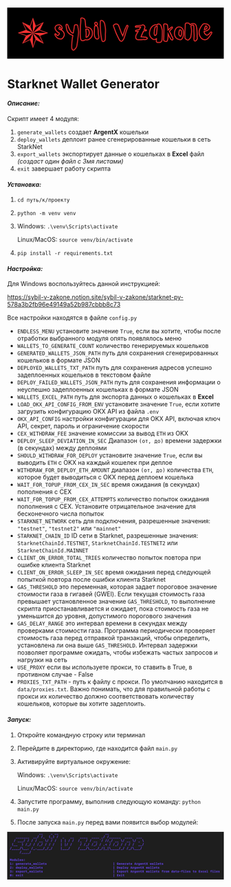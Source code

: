 ![sybilvzakonebg.png](images%2Fsybilvzakonebg.png)
# Starknet Wallet Generator

#### *Описание:*

Скрипт имеет 4 модуля:
1. `generate_wallets` создает **ArgentX** кошельки
2. `deploy_wallets` деплоит ранее сгенерированные кошельки в сеть StarkNet
3. `export_wallets` экспортирует данные о кошельках в **Excel** файл *(создаст один файл с 3мя листами)*
0. `exit` завершает работу скрипта

#### *Установка:*

1. `cd путь/к/проекту`
2. `python -m venv venv`
3. 
   Windows: `.\venv\Scripts\activate`
   
   Linux/MacOS: `source venv/bin/activate`
4. `pip install -r requirements.txt`

#### *Настройка:*
Для Windows воспользуйтесь данной инструкцией:

https://sybil-v-zakone.notion.site/sybil-v-zakone/starknet-py-578a3b2fb96e49149a52b987cbbb8c73

Все настройки находятся в файле `config.py`

- `ENDLESS_MENU` установите значение `True`, если вы хотите, чтобы после отработки выбранного модуля опять появлялось меню
- `WALLETS_TO_GENERATE_COUNT` количество генерируемых кошельков
- `GENERATED_WALLETS_JSON_PATH` путь для сохранения сгенерированных кошельков в формате JSON
- `DEPLOYED_WALLETS_TXT_PATH` путь для сохранения адресов успешно задеплоенных кошельков в текстовом файле
- `DEPLOY_FAILED_WALLETS_JSON_PATH` путь для сохранения информации о неуспешно задеплоенных кошельках в формате JSON
- `WALLETS_EXCEL_PATH` путь для экспорта данных о кошельках в **Excel**
- `LOAD_OKX_API_CONFIG_FROM_ENV` установите значение `True`, если хотите загрузить конфигурацию OKX API из файла `.env`
- `OKX_API_CONFIG` настройки конфигурации для OKX API, включая ключ API, секрет, пароль и ограничение скорости
- `CEX_WITHDRAW_FEE` значение комиссии за вывод `ETH` из OKX
- `DEPLOY_SLEEP_DEVIATION_IN_SEC` Диапазон `(от, до)` времени задержки (в секундах) между деплоями
- `SHOULD_WITHDRAW_FOR_DEPLOY` установите значение `True`, если вы выводить `ETH` с OKX на каждый кошелек при деплое
- `WITHDRAW_FOR_DEPLOY_ETH_AMOUNT` диапазон `(от, до)` количества `ETH`, которое будет выводиться с OKX перед деплоем кошелька
- `WAIT_FOR_TOPUP_FROM_CEX_IN_SEC` время ожидания (в секундах) пополнения с CEX
- `WAIT_FOR_TOPUP_FROM_CEX_ATTEMPTS` количество попыток ожидания пополнения с CEX. Установите отрицательное значение для бесконечного числа попыток
- `STARKNET_NETWORK` сеть для подключения, разрешенные значения: `"testnet"`, `"testnet2"` или `"mainnet"`
- `STARKNET_CHAIN_ID` ID сети в Starknet, разрешенные значения: `StarknetChainId.TESTNET`, `StarknetChainId.TESTNET2` или `StarknetChainId.MAINNET`
- `CLIENT_ON_ERROR_TOTAL_TRIES` количество попыток повтора при ошибке клиента Starknet
- `CLIENT_ON_ERROR_SLEEP_IN_SEC` время ожидания перед следующей попыткой повтора после ошибки клиента Starknet
- `GAS_THRESHOLD` это переменная, которая задает пороговое значение стоимости газа в гигавей (GWEI). Если текущая стоимость газа превышает установленное значение `GAS_THRESHOLD`, то выполнение скрипта приостанавливается и ожидает, пока стоимость газа не уменьшится до уровня, допустимого порогового значения
- `GAS_DELAY_RANGE` это интервал времени в секундах между проверками стоимости газа. Программа периодически проверяет стоимость газа перед отправкой транзакций, чтобы определить, установлена ли она выше `GAS_THRESHOLD`. Интервал задержки позволяет программе ожидать, чтобы избежать частых запросов и нагрузки на сеть
- `USE_PROXY` если вы используете прокси, то ставить в True, в противном случае - False
- `PROXIES_TXT_PATH` - путь к файлу с прокси. По умолчанию находится в ```data/proxies.txt```.
Важно понимать, что для правильной работы с прокси их количество должно соответствовать количеству кошельков, которые вы хотите задеплоить. 

#### *Запуск:*
1. Откройте командную строку или терминал
2. Перейдите в директорию, где находится файл `main.py`
3. Активируйте виртуальное окружение:
    
    Windows: `.\venv\Scripts\activate`
    
    Linux/MacOS: `source venv/bin/activate`
4. Запустите программу, выполнив следующую команду: `python main.py`
5. После запуска `main.py` перед вами появится выбор модулей:

![1.jpeg](images%2F1.jpeg)
